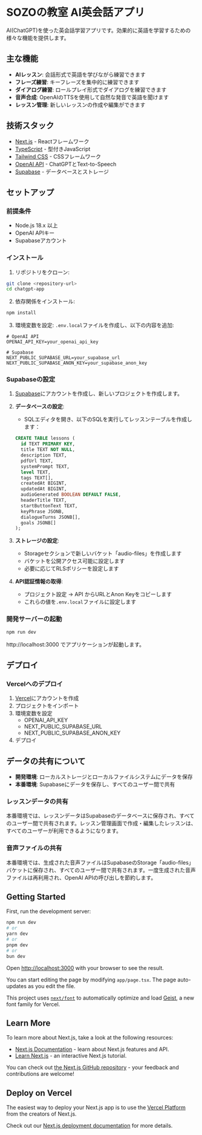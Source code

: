 # SOZOの教室 AI英会話アプリ

AI(ChatGPT)を使った英会話学習アプリです。効果的に英語を学習するための様々な機能を提供します。

## 主な機能

- **AIレッスン**: 会話形式で英語を学びながら練習できます
- **フレーズ練習**: キーフレーズを集中的に練習できます
- **ダイアログ練習**: ロールプレイ形式でダイアログを練習できます
- **音声合成**: OpenAIのTTSを使用して自然な発音で英語を聞けます
- **レッスン管理**: 新しいレッスンの作成や編集ができます

## 技術スタック

- [Next.js](https://nextjs.org/) - Reactフレームワーク
- [TypeScript](https://www.typescriptlang.org/) - 型付きJavaScript
- [Tailwind CSS](https://tailwindcss.com/) - CSSフレームワーク
- [OpenAI API](https://platform.openai.com/) - ChatGPTとText-to-Speech
- [Supabase](https://supabase.com/) - データベースとストレージ

## セットアップ

### 前提条件

- Node.js 18.x 以上
- OpenAI APIキー
- Supabaseアカウント

### インストール

1. リポジトリをクローン:
```bash
git clone <repository-url>
cd chatgpt-app
```

2. 依存関係をインストール:
```bash
npm install
```

3. 環境変数を設定:
`.env.local`ファイルを作成し、以下の内容を追加:

```
# OpenAI API
OPENAI_API_KEY=your_openai_api_key

# Supabase
NEXT_PUBLIC_SUPABASE_URL=your_supabase_url
NEXT_PUBLIC_SUPABASE_ANON_KEY=your_supabase_anon_key
```

### Supabaseの設定

1. [Supabase](https://supabase.com/)にアカウントを作成し、新しいプロジェクトを作成します。

2. **データベースの設定**:
   - SQLエディタを開き、以下のSQLを実行してレッスンテーブルを作成します：

   ```sql
   CREATE TABLE lessons (
     id TEXT PRIMARY KEY,
     title TEXT NOT NULL,
     description TEXT,
     pdfUrl TEXT,
     systemPrompt TEXT,
     level TEXT,
     tags TEXT[],
     createdAt BIGINT,
     updatedAt BIGINT,
     audioGenerated BOOLEAN DEFAULT FALSE,
     headerTitle TEXT,
     startButtonText TEXT,
     keyPhrase JSONB,
     dialogueTurns JSONB[],
     goals JSONB[]
   );
   ```

3. **ストレージの設定**:
   - Storageセクションで新しいバケット「audio-files」を作成します
   - バケットを公開アクセス可能に設定します
   - 必要に応じてRLSポリシーを設定します

4. **API認証情報の取得**:
   - プロジェクト設定 → API からURLとAnon Keyをコピーします
   - これらの値を`.env.local`ファイルに設定します

### 開発サーバーの起動

```bash
npm run dev
```

http://localhost:3000 でアプリケーションが起動します。

## デプロイ

### Vercelへのデプロイ

1. [Vercel](https://vercel.com/)にアカウントを作成
2. プロジェクトをインポート
3. 環境変数を設定
   - OPENAI_API_KEY
   - NEXT_PUBLIC_SUPABASE_URL
   - NEXT_PUBLIC_SUPABASE_ANON_KEY
4. デプロイ

## データの共有について

- **開発環境**: ローカルストレージとローカルファイルシステムにデータを保存
- **本番環境**: Supabaseにデータを保存し、すべてのユーザー間で共有

### レッスンデータの共有

本番環境では、レッスンデータはSupabaseのデータベースに保存され、すべてのユーザー間で共有されます。レッスン管理画面で作成・編集したレッスンは、すべてのユーザーが利用できるようになります。

### 音声ファイルの共有

本番環境では、生成された音声ファイルはSupabaseのStorage「audio-files」バケットに保存され、すべてのユーザー間で共有されます。一度生成された音声ファイルは再利用され、OpenAI APIの呼び出しを節約します。

## Getting Started

First, run the development server:

```bash
npm run dev
# or
yarn dev
# or
pnpm dev
# or
bun dev
```

Open [http://localhost:3000](http://localhost:3000) with your browser to see the result.

You can start editing the page by modifying `app/page.tsx`. The page auto-updates as you edit the file.

This project uses [`next/font`](https://nextjs.org/docs/app/building-your-application/optimizing/fonts) to automatically optimize and load [Geist](https://vercel.com/font), a new font family for Vercel.

## Learn More

To learn more about Next.js, take a look at the following resources:

- [Next.js Documentation](https://nextjs.org/docs) - learn about Next.js features and API.
- [Learn Next.js](https://nextjs.org/learn) - an interactive Next.js tutorial.

You can check out [the Next.js GitHub repository](https://github.com/vercel/next.js) - your feedback and contributions are welcome!

## Deploy on Vercel

The easiest way to deploy your Next.js app is to use the [Vercel Platform](https://vercel.com/new?utm_medium=default-template&filter=next.js&utm_source=create-next-app&utm_campaign=create-next-app-readme) from the creators of Next.js.

Check out our [Next.js deployment documentation](https://nextjs.org/docs/app/building-your-application/deploying) for more details.
